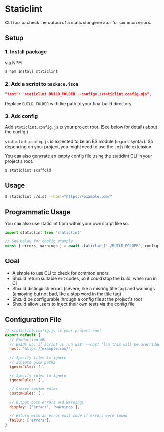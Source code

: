 # Staticlint

CLI tool to check the output of a static site generator for common errors.

## Setup
### 1. Install package
via NPM
```bash
$ npm install staticlint
```

### 2. Add a script to `package.json`
```json
"test": "staticlint BUILD_FOLDER --config=./staticlint.config.mjs",
```
Replace `BUILD_FOLDER` with the path to your final build directory.

### 3. Add config
Add `staticlint.config.js` to your project root. (See below for details about the config.)

`staticlint.config.js` is expected to be an ES module (`export` syntax). So
depending on your project, you might need to use the `.mjs` file extension.

You can also generate an empty config file using the staticlint CLI in your
project's root.

```bash
$ staticlint scaffold
```


## Usage
```bash
$ staticlint ./dist --host="https://example.com/"
```

## Programmatic Usage
You can also use staticlint from within your own script like so.

```js
import staticlint from 'staticlint'

// See below for config example
const { errors, warnings } = await staticlint('./BUILD_FOLDER', config)
```

## Goal
- A simple to use CLI to check for common errors.
- Should return suitable exit codes, so it could stop the build, when run in CI
- Should distinguish errors (severe, like a missing title tag) and warnings (annoying but not bad, like a stop word in the title tag)
- Should be configurable through a config file at the project's root
- Should allow users to inject their own tests via the config file

## Configuration File
```js
// staticlint.config.js in your project root
export default {
  // Production URL
  // Heads up, if script is run with --host flag this will be overridden
  host: 'https://example.com/',

  // Specify files to ignore
  // accepts glob paths
  ignoreFiles: [],

  // Specify rules to ignore
  ignoreRules: [],

  // Create custom rules
  customRules: [],

  // Output both errors and warnings
  display: ['errors', 'warnings'],

  // Return with an error exit code if errors were found
  failOn: ['errors'],
}
```
